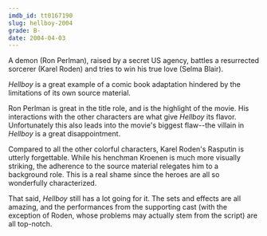 ```yaml
---
imdb_id: tt0167190
slug: hellboy-2004
grade: B-
date: 2004-04-03
---
```


A demon (Ron Perlman), raised by a secret US agency, battles a resurrected sorcerer (Karel Roden) and tries to win his true love (Selma Blair).

_Hellboy_ is a great example of a comic book adaptation hindered by the limitations of its own source material.

Ron Perlman is great in the title role, and is the highlight of the movie. His interactions with the other characters are what give _Hellboy_ its flavor. Unfortunately this also leads into the movie's biggest flaw--the villain in _Hellboy_ is a great disappointment.

Compared to all the other colorful characters, Karel Roden's Rasputin is utterly forgettable. While his henchman Kroenen is much more visually striking, the adherence to the source material relegates him to a background role. This is a real shame since the heroes are all so wonderfully characterized.

That said, _Hellboy_ still has a lot going for it. The sets and effects are all amazing, and the performances from the supporting cast (with the exception of Roden, whose problems may actually stem from the script) are all top-notch.
